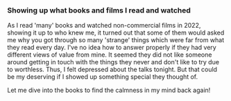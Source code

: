 ### Showing up what books and films I read and watched
As I read 'many' books and watched non-commercial films in 2022, showing it up to who knew me, it turned out that some of them would asked me why you got through so many 'strange' things which were far from what they read every day.
I've no idea how to answer properly if they had very different views of value from mine. It seemed they did not like someone around getting in touch with the things they never and don't like to try due to worthless.
Thus, I felt depressed about the talks tonight. But that could be my deserving if I showed up something special they thought of.

Let me dive into the books to find the calmness in my mind back again!

